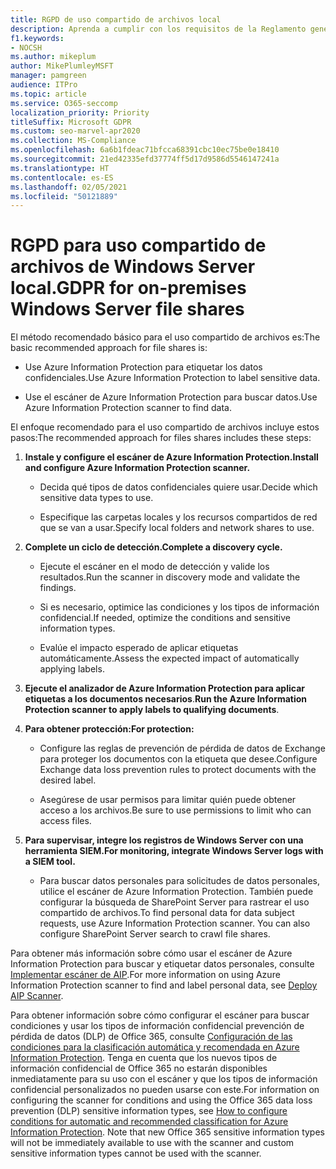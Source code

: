 ```yaml
---
title: RGPD de uso compartido de archivos local
description: Aprenda a cumplir con los requisitos de la Reglamento general de protección de datos (GDPR) en los archivos compartidos de Windows Server.
f1.keywords:
- NOCSH
ms.author: mikeplum
author: MikePlumleyMSFT
manager: pamgreen
audience: ITPro
ms.topic: article
ms.service: O365-seccomp
localization_priority: Priority
titleSuffix: Microsoft GDPR
ms.custom: seo-marvel-apr2020
ms.collection: MS-Compliance
ms.openlocfilehash: 6a6b1fdeac71bfcca68391cbc10ec75be0e18410
ms.sourcegitcommit: 21ed42335efd37774ff5d17d9586d5546147241a
ms.translationtype: HT
ms.contentlocale: es-ES
ms.lasthandoff: 02/05/2021
ms.locfileid: "50121889"
---
```

# <a name="gdpr-for-on-premises-windows-server-file-shares"></a><span data-ttu-id="0b751-103">RGPD para uso compartido de archivos de Windows Server local.</span><span class="sxs-lookup"><span data-stu-id="0b751-103">GDPR for on-premises Windows Server file shares</span></span>

<span data-ttu-id="0b751-104">El método recomendado básico para el uso compartido de archivos es:</span><span class="sxs-lookup"><span data-stu-id="0b751-104">The basic recommended approach for file shares is:</span></span>

-   <span data-ttu-id="0b751-105">Use Azure Information Protection para etiquetar los datos confidenciales.</span><span class="sxs-lookup"><span data-stu-id="0b751-105">Use Azure Information Protection to label sensitive data.</span></span>

-   <span data-ttu-id="0b751-106">Use el escáner de Azure Information Protection para buscar datos.</span><span class="sxs-lookup"><span data-stu-id="0b751-106">Use Azure Information Protection scanner to find data.</span></span>

<span data-ttu-id="0b751-107">El enfoque recomendado para el uso compartido de archivos incluye estos pasos:</span><span class="sxs-lookup"><span data-stu-id="0b751-107">The recommended approach for files shares includes these steps:</span></span>

1.  <span data-ttu-id="0b751-108">**Instale y configure el escáner de Azure Information Protection.**</span><span class="sxs-lookup"><span data-stu-id="0b751-108">**Install and configure Azure Information Protection scanner.**</span></span>

    -   <span data-ttu-id="0b751-109">Decida qué tipos de datos confidenciales quiere usar.</span><span class="sxs-lookup"><span data-stu-id="0b751-109">Decide which sensitive data types to use.</span></span>

    -   <span data-ttu-id="0b751-110">Especifique las carpetas locales y los recursos compartidos de red que se van a usar.</span><span class="sxs-lookup"><span data-stu-id="0b751-110">Specify local folders and network shares to use.</span></span>

2.  <span data-ttu-id="0b751-111">**Complete un ciclo de detección.**</span><span class="sxs-lookup"><span data-stu-id="0b751-111">**Complete a discovery cycle.**</span></span>

    -   <span data-ttu-id="0b751-112">Ejecute el escáner en el modo de detección y valide los resultados.</span><span class="sxs-lookup"><span data-stu-id="0b751-112">Run the scanner in discovery mode and validate the findings.</span></span>

    -   <span data-ttu-id="0b751-113">Si es necesario, optimice las condiciones y los tipos de información confidencial.</span><span class="sxs-lookup"><span data-stu-id="0b751-113">If needed, optimize the conditions and sensitive information types.</span></span>

    -   <span data-ttu-id="0b751-114">Evalúe el impacto esperado de aplicar etiquetas automáticamente.</span><span class="sxs-lookup"><span data-stu-id="0b751-114">Assess the expected impact of automatically applying labels.</span></span>

3.  <span data-ttu-id="0b751-115">**Ejecute el analizador de Azure Information Protection para aplicar etiquetas a los documentos necesarios**.</span><span class="sxs-lookup"><span data-stu-id="0b751-115">**Run the Azure Information Protection scanner to apply labels to qualifying documents**.</span></span>

4.  <span data-ttu-id="0b751-116">**Para obtener protección:**</span><span class="sxs-lookup"><span data-stu-id="0b751-116">**For protection:**</span></span>

    -   <span data-ttu-id="0b751-117">Configure las reglas de prevención de pérdida de datos de Exchange para proteger los documentos con la etiqueta que desee.</span><span class="sxs-lookup"><span data-stu-id="0b751-117">Configure Exchange data loss prevention rules to protect documents with the desired label.</span></span>

    -   <span data-ttu-id="0b751-118">Asegúrese de usar permisos para limitar quién puede obtener acceso a los archivos.</span><span class="sxs-lookup"><span data-stu-id="0b751-118">Be sure to use permissions to limit who can access files.</span></span>

5.  <span data-ttu-id="0b751-119">**Para supervisar, integre los registros de Windows Server con una herramienta SIEM.**</span><span class="sxs-lookup"><span data-stu-id="0b751-119">**For monitoring, integrate Windows Server logs with a SIEM tool.**</span></span>

    -   <span data-ttu-id="0b751-p101">Para buscar datos personales para solicitudes de datos personales, utilice el escáner de Azure Information Protection. También puede configurar la búsqueda de SharePoint Server para rastrear el uso compartido de archivos.</span><span class="sxs-lookup"><span data-stu-id="0b751-p101">To find personal data for data subject requests, use Azure Information Protection scanner. You can also configure SharePoint Server search to crawl file shares.</span></span>

<span data-ttu-id="0b751-122">Para obtener más información sobre cómo usar el escáner de Azure Information Protection para buscar y etiquetar datos personales, consulte [Implementar escáner de AIP](/azure/information-protection/deploy-aip-scanner).</span><span class="sxs-lookup"><span data-stu-id="0b751-122">For more information on using Azure Information Protection scanner to find and label personal data, see [Deploy AIP Scanner](/azure/information-protection/deploy-aip-scanner).</span></span>

<span data-ttu-id="0b751-p102">Para obtener información sobre cómo configurar el escáner para buscar condiciones y usar los tipos de información confidencial prevención de pérdida de datos (DLP) de Office 365, consulte [Configuración de las condiciones para la clasificación automática y recomendada en Azure Information Protection](/information-protection/deploy-use/configure-policy-classification). Tenga en cuenta que los nuevos tipos de información confidencial de Office 365 no estarán disponibles inmediatamente para su uso con el escáner y que los tipos de información confidencial personalizados no pueden usarse con este.</span><span class="sxs-lookup"><span data-stu-id="0b751-p102">For information on configuring the scanner for conditions and using the Office 365 data loss prevention (DLP) sensitive information types, see [How to configure conditions for automatic and recommended classification for Azure Information Protection](/information-protection/deploy-use/configure-policy-classification). Note that new Office 365 sensitive information types will not be immediately available to use with the scanner and custom sensitive information types cannot be used with the scanner.</span></span>
